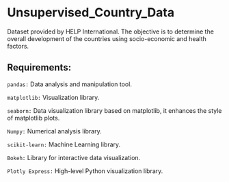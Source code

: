 # Unsupervised_Country_Data 

Dataset provided by HELP International. 
The objective is to determine the overall development of the countries using socio-economic and health factors.

## Requirements:

```pandas:``` Data analysis and manipulation tool.

```matplotlib:``` Visualization library.

```seaborn:``` Data visualization library based on matplotlib, it enhances the style of matplotlib plots.

```Numpy:``` Numerical analysis library.

```scikit-learn:``` Machine Learning library.

```Bokeh:``` Library for interactive data visualization.

```Plotly Express:``` High-level Python visualization library.

